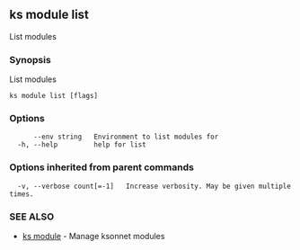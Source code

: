 ## ks module list

List modules

### Synopsis

List modules

```
ks module list [flags]
```

### Options

```
      --env string   Environment to list modules for
  -h, --help         help for list
```

### Options inherited from parent commands

```
  -v, --verbose count[=-1]   Increase verbosity. May be given multiple times.
```

### SEE ALSO

* [ks module](ks_module.md)	 - Manage ksonnet modules

